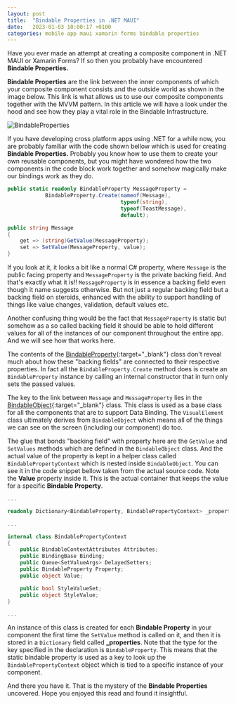 ```yaml
---
layout: post
title:  "Bindable Properties in .NET MAUI"
date:   2023-01-03 10:00:17 +0100
categories: mobile app maui xamarin forms bindable properties
---
```


Have you ever made an attempt at creating a composite component in .NET MAUI or Xamarin Forms? If so then you probably have encountered **Bindable Properties.** 

 **Bindable Properties** are the link between the inner components of which your composite component consists and the outside world as shown in the image below. This link is what allows us to use our composite components together with the MVVM pattern. In this article we will have a look under the hood and see how they play a vital role in the Bindable Infrastructure.

![BindableProperties](/Blog/assets/images/BindableProperties/BindableProperties.png)

If you have developing cross platform apps using .NET for a while now, you are probably familiar with the code shown bellow which is used for creating **Bindable Properties.** Probably you know how to use them to create your own reusable components, but you might have wondered how the two components in the code block work together and somehow magically make our bindings work as they do.

```csharp
public static readonly BindableProperty MessageProperty =
            BindableProperty.Create(nameof(Message),
                                    typeof(string),
                                    typeof(ToastMessage),
                                    default);

public string Message
{
    get => (string)GetValue(MessageProperty);
    set => SetValue(MessageProperty, value);
}
```

If you look at it, it looks a bit like a normal C# property, where `Message` is the public facing property and `MessageProperty` is the private backing field. And that's exactly what it is!! `MessageProperty` is in essence a backing field even though it name suggests otherwise. But not just a regular backing field but a backing field on steroids, enhanced with the ability to support handling of things like value changes, validation, default values etc.

Another confusing thing would be the fact that `MessageProperty` is static but somehow as a so called backing field it should be able to hold different values for all of the instances of our component throughout the entire app. And we will see how that works here.

The contents of the [BindableProperty](https://github.com/dotnet/maui/blob/main/src/Controls/src/Core/BindableProperty.cs){:target="\_blank"} class don't reveal much about how these "backing fields" are connected to their respective properties. In fact all the `BindableProperty.Create` method does is create an `BindableProperty` instance by calling an internal constructor that in turn only sets the passed values.

The key to the link between `Message` and `MessageProperty` lies in the [BindableObject](https://github.com/dotnet/maui/blob/main/src/Controls/src/Core/BindableObject.cs){:target="\_blank"} class. This class is used as a base class for all the components that are to support Data Binding. The `VisualElement` class ultimately derives from `BindableObject` which means all of the things we can see on the screen (including our component) do too.

The glue that bonds "backing field" with property here are the `GetValue` and `SetValues` methods which are defined in the `BindableObject` class. And the actual value of the property is kept in a helper class called `BindablePropertyContext` which is nested inside `BindableObject`. You can see it in the code snippet bellow taken from the actual source code. Note the **Value** property inside it. This is the actual container that keeps the value for a specific **Bindable Property**.

```csharp
...

readonly Dictionary<BindableProperty, BindablePropertyContext> _properties = new Dictionary<BindableProperty, BindablePropertyContext>(4);

...

internal class BindablePropertyContext
{
    public BindableContextAttributes Attributes;
    public BindingBase Binding;
    public Queue<SetValueArgs> DelayedSetters;
    public BindableProperty Property;
    public object Value;

    public bool StyleValueSet;
    public object StyleValue;
}

...
```

An instance of this class is created for each **Bindable Property** in your component the first time the `SetValue` method is called on it, and then it is stored in a `Dictionary` field called **_properties**. Note that the type for the key specified in the declaration is `BindableProperty`. This means that the static bindable property is used as a key to look up the `BindablePropertyContext` object which is tied to a specific instance of your component.

And there you have it. That is the mystery of the **Bindable Properties** uncovered. Hope you enjoyed this read and found it insightful.
